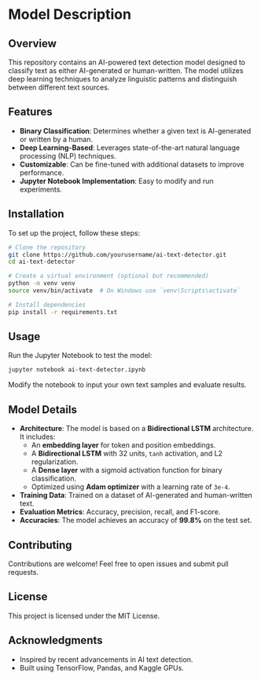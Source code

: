 # Model Description

## Overview
This repository contains an AI-powered text detection model designed to classify text as either AI-generated or human-written. The model utilizes deep learning techniques to analyze linguistic patterns and distinguish between different text sources.

## Features
- **Binary Classification**: Determines whether a given text is AI-generated or written by a human.
- **Deep Learning-Based**: Leverages state-of-the-art natural language processing (NLP) techniques.
- **Customizable**: Can be fine-tuned with additional datasets to improve performance.
- **Jupyter Notebook Implementation**: Easy to modify and run experiments.

## Installation
To set up the project, follow these steps:

```bash
# Clone the repository
git clone https://github.com/yourusername/ai-text-detector.git
cd ai-text-detector

# Create a virtual environment (optional but recommended)
python -m venv venv
source venv/bin/activate  # On Windows use `venv\Scripts\activate`

# Install dependencies
pip install -r requirements.txt
```

## Usage
Run the Jupyter Notebook to test the model:

```bash
jupyter notebook ai-text-detector.ipynb
```

Modify the notebook to input your own text samples and evaluate results.

## Model Details
- **Architecture**: The model is based on a **Bidirectional LSTM** architecture. It includes:
  - An **embedding layer** for token and position embeddings.
  - A **Bidirectional LSTM** with 32 units, `tanh` activation, and L2 regularization.
  - A **Dense layer** with a sigmoid activation function for binary classification.
  - Optimized using **Adam optimizer** with a learning rate of `3e-4`.
- **Training Data**: Trained on a dataset of AI-generated and human-written text.
- **Evaluation Metrics**: Accuracy, precision, recall, and F1-score.
- **Accuracies**: The model achieves an accuracy of **99.8%** on the test set.

## Contributing
Contributions are welcome! Feel free to open issues and submit pull requests.

## License
This project is licensed under the MIT License.

## Acknowledgments
- Inspired by recent advancements in AI text detection.
- Built using TensorFlow, Pandas, and Kaggle GPUs.


